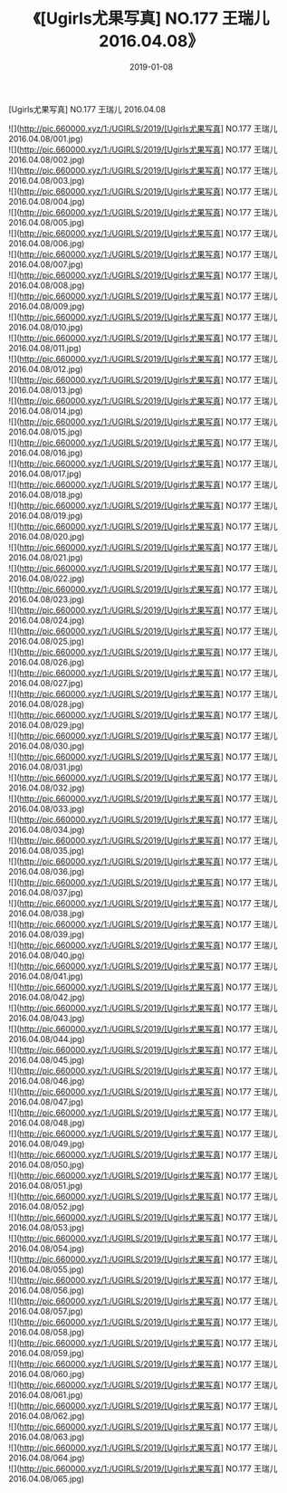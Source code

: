﻿---
layout: post
title:  《[Ugirls尤果写真] NO.177 王瑞儿 2016.04.08》
date:   2019-01-08
img: http://pic.660000.xyz/1:/UGIRLS/2019/[Ugirls尤果写真] NO.177 王瑞儿 2016.04.08/000.jpg
categories: [美女, 清纯, 唯美]
---

[Ugirls尤果写真] NO.177 王瑞儿 2016.04.08

 ![](http://pic.660000.xyz/1:/UGIRLS/2019/[Ugirls尤果写真] NO.177 王瑞儿 2016.04.08/001.jpg) <br>![](http://pic.660000.xyz/1:/UGIRLS/2019/[Ugirls尤果写真] NO.177 王瑞儿 2016.04.08/002.jpg) <br>![](http://pic.660000.xyz/1:/UGIRLS/2019/[Ugirls尤果写真] NO.177 王瑞儿 2016.04.08/003.jpg) <br>![](http://pic.660000.xyz/1:/UGIRLS/2019/[Ugirls尤果写真] NO.177 王瑞儿 2016.04.08/004.jpg) <br>![](http://pic.660000.xyz/1:/UGIRLS/2019/[Ugirls尤果写真] NO.177 王瑞儿 2016.04.08/005.jpg) <br>![](http://pic.660000.xyz/1:/UGIRLS/2019/[Ugirls尤果写真] NO.177 王瑞儿 2016.04.08/006.jpg) <br>![](http://pic.660000.xyz/1:/UGIRLS/2019/[Ugirls尤果写真] NO.177 王瑞儿 2016.04.08/007.jpg) <br>![](http://pic.660000.xyz/1:/UGIRLS/2019/[Ugirls尤果写真] NO.177 王瑞儿 2016.04.08/008.jpg) <br>![](http://pic.660000.xyz/1:/UGIRLS/2019/[Ugirls尤果写真] NO.177 王瑞儿 2016.04.08/009.jpg) <br>![](http://pic.660000.xyz/1:/UGIRLS/2019/[Ugirls尤果写真] NO.177 王瑞儿 2016.04.08/010.jpg) <br>![](http://pic.660000.xyz/1:/UGIRLS/2019/[Ugirls尤果写真] NO.177 王瑞儿 2016.04.08/011.jpg) <br>![](http://pic.660000.xyz/1:/UGIRLS/2019/[Ugirls尤果写真] NO.177 王瑞儿 2016.04.08/012.jpg) <br>![](http://pic.660000.xyz/1:/UGIRLS/2019/[Ugirls尤果写真] NO.177 王瑞儿 2016.04.08/013.jpg) <br>![](http://pic.660000.xyz/1:/UGIRLS/2019/[Ugirls尤果写真] NO.177 王瑞儿 2016.04.08/014.jpg) <br>![](http://pic.660000.xyz/1:/UGIRLS/2019/[Ugirls尤果写真] NO.177 王瑞儿 2016.04.08/015.jpg) <br>![](http://pic.660000.xyz/1:/UGIRLS/2019/[Ugirls尤果写真] NO.177 王瑞儿 2016.04.08/016.jpg) <br>![](http://pic.660000.xyz/1:/UGIRLS/2019/[Ugirls尤果写真] NO.177 王瑞儿 2016.04.08/017.jpg) <br>![](http://pic.660000.xyz/1:/UGIRLS/2019/[Ugirls尤果写真] NO.177 王瑞儿 2016.04.08/018.jpg) <br>![](http://pic.660000.xyz/1:/UGIRLS/2019/[Ugirls尤果写真] NO.177 王瑞儿 2016.04.08/019.jpg) <br>![](http://pic.660000.xyz/1:/UGIRLS/2019/[Ugirls尤果写真] NO.177 王瑞儿 2016.04.08/020.jpg) <br>![](http://pic.660000.xyz/1:/UGIRLS/2019/[Ugirls尤果写真] NO.177 王瑞儿 2016.04.08/021.jpg) <br>![](http://pic.660000.xyz/1:/UGIRLS/2019/[Ugirls尤果写真] NO.177 王瑞儿 2016.04.08/022.jpg) <br>![](http://pic.660000.xyz/1:/UGIRLS/2019/[Ugirls尤果写真] NO.177 王瑞儿 2016.04.08/023.jpg) <br>![](http://pic.660000.xyz/1:/UGIRLS/2019/[Ugirls尤果写真] NO.177 王瑞儿 2016.04.08/024.jpg) <br>![](http://pic.660000.xyz/1:/UGIRLS/2019/[Ugirls尤果写真] NO.177 王瑞儿 2016.04.08/025.jpg) <br>![](http://pic.660000.xyz/1:/UGIRLS/2019/[Ugirls尤果写真] NO.177 王瑞儿 2016.04.08/026.jpg) <br>![](http://pic.660000.xyz/1:/UGIRLS/2019/[Ugirls尤果写真] NO.177 王瑞儿 2016.04.08/027.jpg) <br>![](http://pic.660000.xyz/1:/UGIRLS/2019/[Ugirls尤果写真] NO.177 王瑞儿 2016.04.08/028.jpg) <br>![](http://pic.660000.xyz/1:/UGIRLS/2019/[Ugirls尤果写真] NO.177 王瑞儿 2016.04.08/029.jpg) <br>![](http://pic.660000.xyz/1:/UGIRLS/2019/[Ugirls尤果写真] NO.177 王瑞儿 2016.04.08/030.jpg) <br>![](http://pic.660000.xyz/1:/UGIRLS/2019/[Ugirls尤果写真] NO.177 王瑞儿 2016.04.08/031.jpg) <br>![](http://pic.660000.xyz/1:/UGIRLS/2019/[Ugirls尤果写真] NO.177 王瑞儿 2016.04.08/032.jpg) <br>![](http://pic.660000.xyz/1:/UGIRLS/2019/[Ugirls尤果写真] NO.177 王瑞儿 2016.04.08/033.jpg) <br>![](http://pic.660000.xyz/1:/UGIRLS/2019/[Ugirls尤果写真] NO.177 王瑞儿 2016.04.08/034.jpg) <br>![](http://pic.660000.xyz/1:/UGIRLS/2019/[Ugirls尤果写真] NO.177 王瑞儿 2016.04.08/035.jpg) <br>![](http://pic.660000.xyz/1:/UGIRLS/2019/[Ugirls尤果写真] NO.177 王瑞儿 2016.04.08/036.jpg) <br>![](http://pic.660000.xyz/1:/UGIRLS/2019/[Ugirls尤果写真] NO.177 王瑞儿 2016.04.08/037.jpg) <br>![](http://pic.660000.xyz/1:/UGIRLS/2019/[Ugirls尤果写真] NO.177 王瑞儿 2016.04.08/038.jpg) <br>![](http://pic.660000.xyz/1:/UGIRLS/2019/[Ugirls尤果写真] NO.177 王瑞儿 2016.04.08/039.jpg) <br>![](http://pic.660000.xyz/1:/UGIRLS/2019/[Ugirls尤果写真] NO.177 王瑞儿 2016.04.08/040.jpg) <br>![](http://pic.660000.xyz/1:/UGIRLS/2019/[Ugirls尤果写真] NO.177 王瑞儿 2016.04.08/041.jpg) <br>![](http://pic.660000.xyz/1:/UGIRLS/2019/[Ugirls尤果写真] NO.177 王瑞儿 2016.04.08/042.jpg) <br>![](http://pic.660000.xyz/1:/UGIRLS/2019/[Ugirls尤果写真] NO.177 王瑞儿 2016.04.08/043.jpg) <br>![](http://pic.660000.xyz/1:/UGIRLS/2019/[Ugirls尤果写真] NO.177 王瑞儿 2016.04.08/044.jpg) <br>![](http://pic.660000.xyz/1:/UGIRLS/2019/[Ugirls尤果写真] NO.177 王瑞儿 2016.04.08/045.jpg) <br>![](http://pic.660000.xyz/1:/UGIRLS/2019/[Ugirls尤果写真] NO.177 王瑞儿 2016.04.08/046.jpg) <br>![](http://pic.660000.xyz/1:/UGIRLS/2019/[Ugirls尤果写真] NO.177 王瑞儿 2016.04.08/047.jpg) <br>![](http://pic.660000.xyz/1:/UGIRLS/2019/[Ugirls尤果写真] NO.177 王瑞儿 2016.04.08/048.jpg) <br>![](http://pic.660000.xyz/1:/UGIRLS/2019/[Ugirls尤果写真] NO.177 王瑞儿 2016.04.08/049.jpg) <br>![](http://pic.660000.xyz/1:/UGIRLS/2019/[Ugirls尤果写真] NO.177 王瑞儿 2016.04.08/050.jpg) <br>![](http://pic.660000.xyz/1:/UGIRLS/2019/[Ugirls尤果写真] NO.177 王瑞儿 2016.04.08/051.jpg) <br>![](http://pic.660000.xyz/1:/UGIRLS/2019/[Ugirls尤果写真] NO.177 王瑞儿 2016.04.08/052.jpg) <br>![](http://pic.660000.xyz/1:/UGIRLS/2019/[Ugirls尤果写真] NO.177 王瑞儿 2016.04.08/053.jpg) <br>![](http://pic.660000.xyz/1:/UGIRLS/2019/[Ugirls尤果写真] NO.177 王瑞儿 2016.04.08/054.jpg) <br>![](http://pic.660000.xyz/1:/UGIRLS/2019/[Ugirls尤果写真] NO.177 王瑞儿 2016.04.08/055.jpg) <br>![](http://pic.660000.xyz/1:/UGIRLS/2019/[Ugirls尤果写真] NO.177 王瑞儿 2016.04.08/056.jpg) <br>![](http://pic.660000.xyz/1:/UGIRLS/2019/[Ugirls尤果写真] NO.177 王瑞儿 2016.04.08/057.jpg) <br>![](http://pic.660000.xyz/1:/UGIRLS/2019/[Ugirls尤果写真] NO.177 王瑞儿 2016.04.08/058.jpg) <br>![](http://pic.660000.xyz/1:/UGIRLS/2019/[Ugirls尤果写真] NO.177 王瑞儿 2016.04.08/059.jpg) <br>![](http://pic.660000.xyz/1:/UGIRLS/2019/[Ugirls尤果写真] NO.177 王瑞儿 2016.04.08/060.jpg) <br>![](http://pic.660000.xyz/1:/UGIRLS/2019/[Ugirls尤果写真] NO.177 王瑞儿 2016.04.08/061.jpg) <br>![](http://pic.660000.xyz/1:/UGIRLS/2019/[Ugirls尤果写真] NO.177 王瑞儿 2016.04.08/062.jpg) <br>![](http://pic.660000.xyz/1:/UGIRLS/2019/[Ugirls尤果写真] NO.177 王瑞儿 2016.04.08/063.jpg) <br>![](http://pic.660000.xyz/1:/UGIRLS/2019/[Ugirls尤果写真] NO.177 王瑞儿 2016.04.08/064.jpg) <br>![](http://pic.660000.xyz/1:/UGIRLS/2019/[Ugirls尤果写真] NO.177 王瑞儿 2016.04.08/065.jpg) <br>
